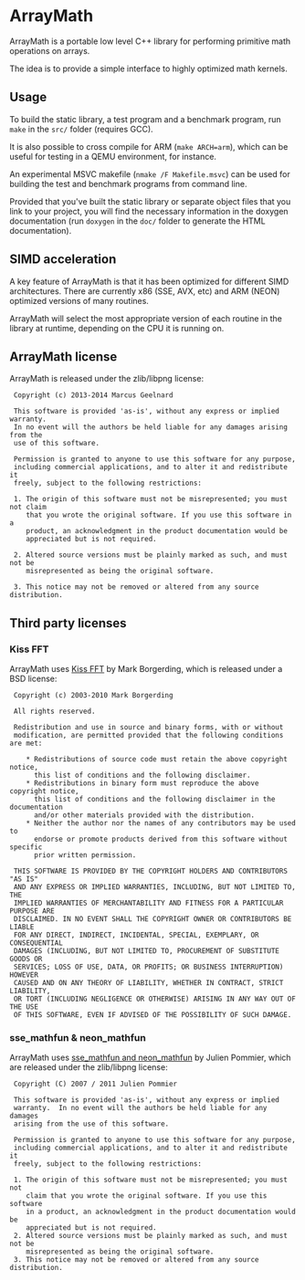# ArrayMath

ArrayMath is a portable low level C++ library for performing primitive math
operations on arrays.

The idea is to provide a simple interface to highly optimized math kernels.


## Usage

To build the static library, a test program and a benchmark program, run `make`
in the `src/` folder (requires GCC).

It is also possible to cross compile for ARM (`make ARCH=arm`), which can be
useful for testing in a QEMU environment, for instance.

An experimental MSVC makefile (`nmake /F Makefile.msvc`) can be used for
building the test and benchmark programs from command line.

Provided that you've built the static library or separate object files
that you link to your project, you will find the necessary information in
the doxygen documentation (run `doxygen` in the `doc/` folder to generate
the HTML documentation).


## SIMD acceleration

A key feature of ArrayMath is that it has been optimized for different SIMD
architectures. There are currently x86 (SSE, AVX, etc) and ARM (NEON) optimized
versions of many routines.

ArrayMath will select the most appropriate version of each routine in the
library at runtime, depending on the CPU it is running on.


## ArrayMath license

ArrayMath is released under the zlib/libpng license:

```
 Copyright (c) 2013-2014 Marcus Geelnard

 This software is provided 'as-is', without any express or implied warranty.
 In no event will the authors be held liable for any damages arising from the
 use of this software.

 Permission is granted to anyone to use this software for any purpose,
 including commercial applications, and to alter it and redistribute it
 freely, subject to the following restrictions:

 1. The origin of this software must not be misrepresented; you must not claim
    that you wrote the original software. If you use this software in a
    product, an acknowledgment in the product documentation would be
    appreciated but is not required.

 2. Altered source versions must be plainly marked as such, and must not be
    misrepresented as being the original software.

 3. This notice may not be removed or altered from any source distribution.
```

## Third party licenses

### Kiss FFT

ArrayMath uses [Kiss FFT](http://kissfft.sourceforge.net/) by Mark Borgerding,
which is released under a BSD license:

```
 Copyright (c) 2003-2010 Mark Borgerding

 All rights reserved.

 Redistribution and use in source and binary forms, with or without
 modification, are permitted provided that the following conditions are met:

    * Redistributions of source code must retain the above copyright notice,
      this list of conditions and the following disclaimer.
    * Redistributions in binary form must reproduce the above copyright notice,
      this list of conditions and the following disclaimer in the documentation
      and/or other materials provided with the distribution.
    * Neither the author nor the names of any contributors may be used to
      endorse or promote products derived from this software without specific
      prior written permission.

 THIS SOFTWARE IS PROVIDED BY THE COPYRIGHT HOLDERS AND CONTRIBUTORS "AS IS"
 AND ANY EXPRESS OR IMPLIED WARRANTIES, INCLUDING, BUT NOT LIMITED TO, THE
 IMPLIED WARRANTIES OF MERCHANTABILITY AND FITNESS FOR A PARTICULAR PURPOSE ARE
 DISCLAIMED. IN NO EVENT SHALL THE COPYRIGHT OWNER OR CONTRIBUTORS BE LIABLE
 FOR ANY DIRECT, INDIRECT, INCIDENTAL, SPECIAL, EXEMPLARY, OR CONSEQUENTIAL
 DAMAGES (INCLUDING, BUT NOT LIMITED TO, PROCUREMENT OF SUBSTITUTE GOODS OR
 SERVICES; LOSS OF USE, DATA, OR PROFITS; OR BUSINESS INTERRUPTION) HOWEVER
 CAUSED AND ON ANY THEORY OF LIABILITY, WHETHER IN CONTRACT, STRICT LIABILITY,
 OR TORT (INCLUDING NEGLIGENCE OR OTHERWISE) ARISING IN ANY WAY OUT OF THE USE
 OF THIS SOFTWARE, EVEN IF ADVISED OF THE POSSIBILITY OF SUCH DAMAGE.
```

### sse\_mathfun & neon\_mathfun

ArrayMath uses [sse\_mathfun and neon\_mathfun](http://gruntthepeon.free.fr/ssemath/)
by Julien Pommier, which are released under the zlib/libpng license:

```
 Copyright (C) 2007 / 2011 Julien Pommier

 This software is provided 'as-is', without any express or implied
 warranty.  In no event will the authors be held liable for any damages
 arising from the use of this software.

 Permission is granted to anyone to use this software for any purpose,
 including commercial applications, and to alter it and redistribute it
 freely, subject to the following restrictions:

 1. The origin of this software must not be misrepresented; you must not
    claim that you wrote the original software. If you use this software
    in a product, an acknowledgment in the product documentation would be
    appreciated but is not required.
 2. Altered source versions must be plainly marked as such, and must not be
    misrepresented as being the original software.
 3. This notice may not be removed or altered from any source distribution.
```

